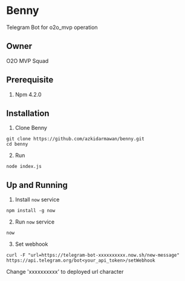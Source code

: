# Benny
Telegram Bot for o2o_mvp operation

## Owner
O2O MVP Squad

## Prerequisite
1. Npm 4.2.0

## Installation
1. Clone Benny
  ```
  git clone https://github.com/azkidarmawan/benny.git
  cd benny
  ```
2. Run
  ```
  node index.js
  ```

## Up and Running
1. Install `now` service
  ```
  npm install -g now
  ```
2. Run `now` service
  ```
  now
  ```
3. Set webhook
  ```
  curl -F "url=https://telegram-bot-xxxxxxxxxx.now.sh/new-message"  https://api.telegram.org/bot<your_api_token>/setWebhook
  ```
  Change 'xxxxxxxxxx' to deployed url character